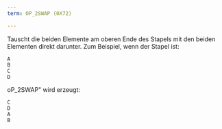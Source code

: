 ```yaml
---
term: OP_2SWAP (0X72)

---
```

Tauscht die beiden Elemente am oberen Ende des Stapels mit den beiden Elementen direkt darunter. Zum Beispiel, wenn der Stapel ist:

```text
A
B
C
D
```

oP_2SWAP" wird erzeugt:

```text
C
D
A
B
```